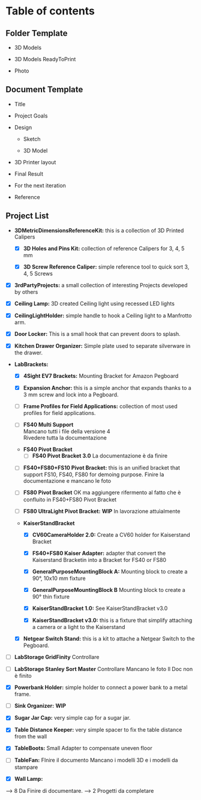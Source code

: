 # Table of contents

## Folder Template

- 3D Models

- 3D Models ReadyToPrint

- Photo


## Document Template

- Title

- Project Goals

- Design
  
  - <Component Name> Sketch
  
  - <Component Name> 3D Model

- 3D Printer layout

- Final Result

- For the next iteration

- Reference


## Project List

- **3DMetricDimensionsReferenceKit:** this is a collection of 3D Printed Calipers

  - [x] **3D Holes and Pins Kit:** collection of reference Calipers for 3, 4, 5 mm

  - [x] **3D Screw Reference Caliper:** simple reference tool to quick sort 3, 4, 5 Screws
	
- [x] **3rdPartyProjects:** a small collection of interesting Projects developed by others							
	
- [x] **Ceiling Lamp:** 3D created Ceiling light using recessed LED lights								
	
- [x] **CeilingLightHolder:** simple handle to hook a Ceiling light to a Manfrotto arm.											
	
- [x] **Door Locker:** This is a small hook that can prevent doors to splash.	

- [x] **Kitchen Drawer Organizer:** Simple plate used to separate silverware in the drawer.
	
- **LabBrackets:**
  - [x] **4Sight EV7 Brackets:** Mounting Bracket for Amazon Pegboard
				
  - [x] **Expansion Anchor:** this is a simple anchor that expands thanks to a 3 mm screw and lock into a Pegboard.

  - [ ] **Frame Profiles for Field Applications:** collection of most used profiles for field applications.
					
  - [ ] **FS40 Multi Support**	
		Mancano tutti i file della versione 4	
		Rivedere tutta la documentazione
				
  - **FS40 Pivot Bracket**
    - [ ] **FS40 Pivot Bracket 3.0**
		La documentazione è da finire
		 
  - [ ] **FS40+FS80+FS10 Pivot Bracket:** this is an unified bracket that support FS10, FS40, FS80 for demoing purpose.
		Finire la documentazione e mancano le foto
		
  - [ ] **FS80 Pivot Bracket**
		OK ma aggiungere rifermento al fatto che è confluito 
		in FS40+FS80 Pivot Bracket	
		
  - [ ] **FS80 UltraLight Pivot Bracket:**	**WIP**
		In lavorazione attuìalmente		
		
		
  - **KaiserStandBracket**

	- [x] **CV60CameraHolder 2.0:** Create a CV60 holder for Kaiserstand Bracket
  		
    - [x] **FS40+FS80 Kaiser Adapter:** adapter that convert the Kaiserstand Bracketin into a Bracket for FS40 or FS80

    - [x] **GeneralPurposeMountingBlock A:** Mounting block to create a 90°, 10x10 mm fixture
			
    - [x] **GeneralPurposeMountingBlock B** Mounting block to create a 90° thin fixture

    - [x] **KaiserStandBracket 1.0:**	See KaiserStandBracket v3.0
	
    - [x] **KaiserStandBracket v3.0:** this is a fixture that simplify attaching a camera or a light to the Kaiserstand		
	
  - [x] **Netgear Switch Stand:** this is a kit to attache a Netgear Switch to the Pegboard.		
	
- [ ] **LabStorage GridFinity**
	Controllare
	
- [ ] **LabStorage Stanley Sort Master**
	Controllare
	Mancano le foto
	Il Doc non è finito
	
- [x] **Powerbank Holder:** simple holder to connect a power bank to a metal frame.

- [ ] **Sink Organizer:**
	**WIP**
	
- [x] **Sugar Jar Cap:** very simple cap for a sugar jar.

- [x] **Table Distance Keeper:** very simple spacer to fix the table distance from the wall
		
- [x] **TableBoots:** Small Adapter to compensate uneven floor 
		
- [ ] **TableFan:**
	FInire il documento
	Mancano i modelli 3D e i modelli da stampare
	
- [x] **Wall Lamp:**
	

--> 8 Da Finire di documentare.
--> 2 Progetti da completare



